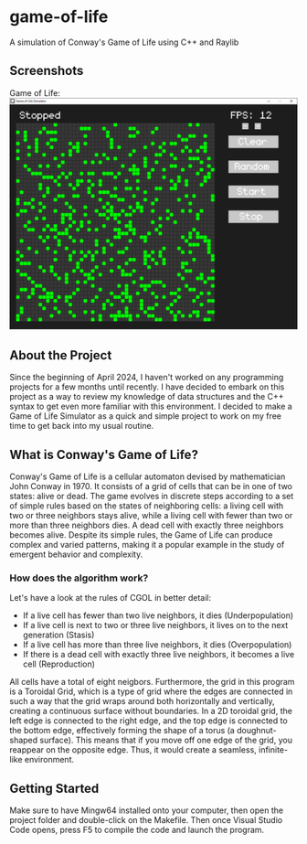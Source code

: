 # game-of-life

A simulation of Conway's Game of Life using C++ and Raylib

## Screenshots

<p width="600">
  Game of Life:
  </br>
    <img src="https://github.com/FarazSiddi/game-of-life/blob/main/images/cgol.png" alt="cgol" width="600" >
</p>

## About the Project

Since the beginning of April 2024, I haven't worked on any programming projects for a few months until recently. I have decided to embark on this project as a way to review my knowledge of data structures and the C++ syntax to get even more familiar with this environment. I decided to make a Game of Life Simulator as a quick and simple project to work on my free time to get back into my usual routine.

## What is Conway's Game of Life?

Conway's Game of Life is a cellular automaton devised by mathematician John Conway in 1970. It consists of a grid of cells that can be in one of two states: alive or dead. The game evolves in discrete steps according to a set of simple rules based on the states of neighboring cells: a living cell with two or three neighbors stays alive, while a living cell with fewer than two or more than three neighbors dies. A dead cell with exactly three neighbors becomes alive. Despite its simple rules, the Game of Life can produce complex and varied patterns, making it a popular example in the study of emergent behavior and complexity.

### How does the algorithm work?

Let's have a look at the rules of CGOL in better detail:

- If a live cell has fewer than two live neighbors, it dies (Underpopulation)
- If a live cell is next to two or three live neighbors, it lives on to the next generation (Stasis)
- If a live cell has more than three live neighbors, it dies (Overpopulation)
- If there is a dead cell with exactly three live neighbors, it becomes a live cell (Reproduction)

All cells have a total of eight neigbors. Furthermore, the grid in this program is a Toroidal Grid, which is a type of grid where the edges are connected in such a way that the grid wraps around both horizontally and vertically, creating a continuous surface without boundaries. In a 2D toroidal grid, the left edge is connected to the right edge, and the top edge is connected to the bottom edge, effectively forming the shape of a torus (a doughnut-shaped surface). This means that if you move off one edge of the grid, you reappear on the opposite edge. Thus, it would create a seamless, infinite-like environment.

## Getting Started

Make sure to have Mingw64 installed onto your computer, then open the project folder and double-click on the Makefile. Then once Visual Studio Code opens, press F5 to compile the code and launch the program.

